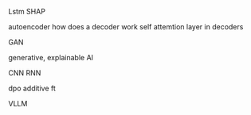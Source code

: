 Lstm
SHAP

autoencoder
how does a decoder work
self attemtion layer in decoders

GAN

generative, explainable AI


CNN
RNN


dpo 
additive ft

VLLM

